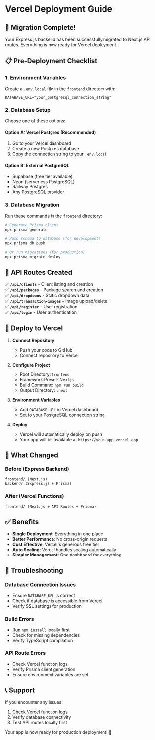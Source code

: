 # Vercel Deployment Guide

## 🚀 **Migration Complete!**

Your Express.js backend has been successfully migrated to Next.js API routes. Everything is now ready for Vercel deployment.

## 📋 **Pre-Deployment Checklist**

### 1. **Environment Variables**
Create a `.env.local` file in the `frontend` directory with:

```env
DATABASE_URL="your_postgresql_connection_string"
```

### 2. **Database Setup**
Choose one of these options:

#### **Option A: Vercel Postgres (Recommended)**
1. Go to your Vercel dashboard
2. Create a new Postgres database
3. Copy the connection string to your `.env.local`

#### **Option B: External PostgreSQL**
- Supabase (free tier available)
- Neon (serverless PostgreSQL)
- Railway Postgres
- Any PostgreSQL provider

### 3. **Database Migration**
Run these commands in the `frontend` directory:

```bash
# Generate Prisma client
npx prisma generate

# Push schema to database (for development)
npx prisma db push

# Or run migrations (for production)
npx prisma migrate deploy
```

## 🔧 **API Routes Created**

✅ **`/api/clients`** - Client listing and creation  
✅ **`/api/packages`** - Package search and creation  
✅ **`/api/dropdowns`** - Static dropdown data  
✅ **`/api/transaction-images`** - Image upload/delete  
✅ **`/api/register`** - User registration  
✅ **`/api/login`** - User authentication  

## 🚀 **Deploy to Vercel**

1. **Connect Repository**
   - Push your code to GitHub
   - Connect repository to Vercel

2. **Configure Project**
   - Root Directory: `frontend`
   - Framework Preset: Next.js
   - Build Command: `npm run build`
   - Output Directory: `.next`

3. **Environment Variables**
   - Add `DATABASE_URL` in Vercel dashboard
   - Set to your PostgreSQL connection string

4. **Deploy**
   - Vercel will automatically deploy on push
   - Your app will be available at `https://your-app.vercel.app`

## 🔄 **What Changed**

### **Before (Express Backend)**
```
frontend/ (Next.js)
backend/ (Express.js + Prisma)
```

### **After (Vercel Functions)**
```
frontend/ (Next.js + API Routes + Prisma)
```

## ✅ **Benefits**

- **Single Deployment**: Everything in one place
- **Better Performance**: No cross-origin requests
- **Cost Effective**: Vercel's generous free tier
- **Auto Scaling**: Vercel handles scaling automatically
- **Simpler Management**: One dashboard for everything

## 🐛 **Troubleshooting**

### **Database Connection Issues**
- Ensure `DATABASE_URL` is correct
- Check if database is accessible from Vercel
- Verify SSL settings for production

### **Build Errors**
- Run `npm install` locally first
- Check for missing dependencies
- Verify TypeScript compilation

### **API Route Errors**
- Check Vercel function logs
- Verify Prisma client generation
- Ensure environment variables are set

## 📞 **Support**

If you encounter any issues:
1. Check Vercel function logs
2. Verify database connectivity
3. Test API routes locally first

Your app is now ready for production deployment! 🎉 